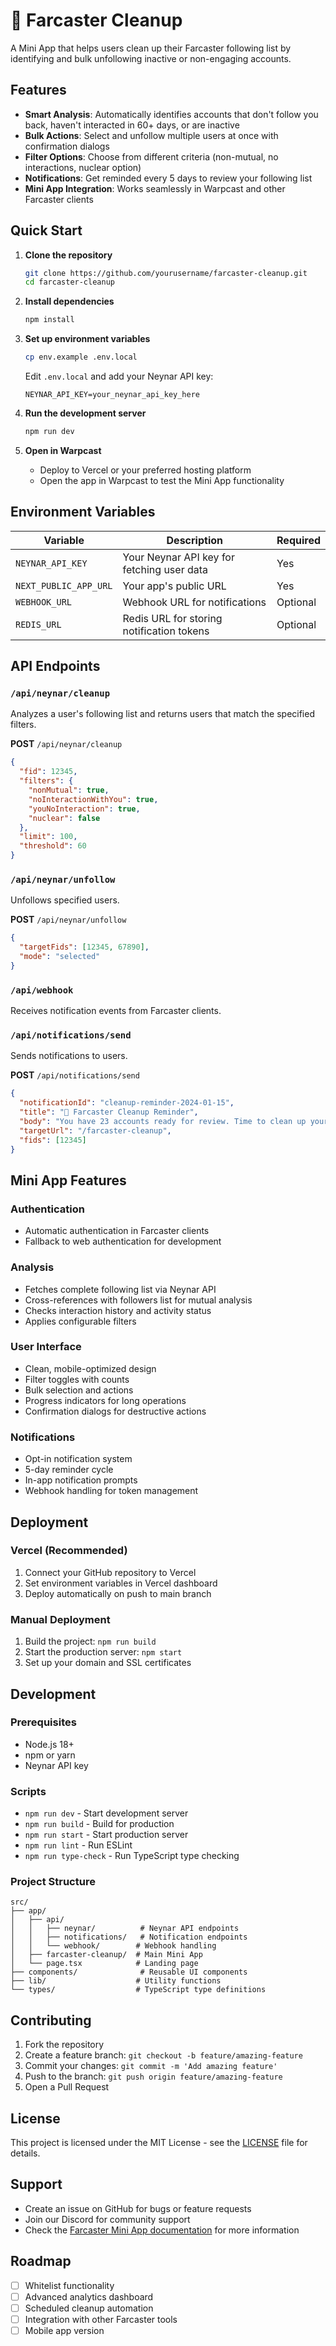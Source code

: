 # 🧹 Farcaster Cleanup

A Mini App that helps users clean up their Farcaster following list by identifying and bulk unfollowing inactive or non-engaging accounts.

## Features

- **Smart Analysis**: Automatically identifies accounts that don't follow you back, haven't interacted in 60+ days, or are inactive
- **Bulk Actions**: Select and unfollow multiple users at once with confirmation dialogs
- **Filter Options**: Choose from different criteria (non-mutual, no interactions, nuclear option)
- **Notifications**: Get reminded every 5 days to review your following list
- **Mini App Integration**: Works seamlessly in Warpcast and other Farcaster clients

## Quick Start

1. **Clone the repository**
   ```bash
   git clone https://github.com/yourusername/farcaster-cleanup.git
   cd farcaster-cleanup
   ```

2. **Install dependencies**
   ```bash
   npm install
   ```

3. **Set up environment variables**
   ```bash
   cp env.example .env.local
   ```
   Edit `.env.local` and add your Neynar API key:
   ```
   NEYNAR_API_KEY=your_neynar_api_key_here
   ```

4. **Run the development server**
   ```bash
   npm run dev
   ```

5. **Open in Warpcast**
   - Deploy to Vercel or your preferred hosting platform
   - Open the app in Warpcast to test the Mini App functionality

## Environment Variables

| Variable | Description | Required |
|----------|-------------|----------|
| `NEYNAR_API_KEY` | Your Neynar API key for fetching user data | Yes |
| `NEXT_PUBLIC_APP_URL` | Your app's public URL | Yes |
| `WEBHOOK_URL` | Webhook URL for notifications | Optional |
| `REDIS_URL` | Redis URL for storing notification tokens | Optional |

## API Endpoints

### `/api/neynar/cleanup`
Analyzes a user's following list and returns users that match the specified filters.

**POST** `/api/neynar/cleanup`
```json
{
  "fid": 12345,
  "filters": {
    "nonMutual": true,
    "noInteractionWithYou": true,
    "youNoInteraction": true,
    "nuclear": false
  },
  "limit": 100,
  "threshold": 60
}
```

### `/api/neynar/unfollow`
Unfollows specified users.

**POST** `/api/neynar/unfollow`
```json
{
  "targetFids": [12345, 67890],
  "mode": "selected"
}
```

### `/api/webhook`
Receives notification events from Farcaster clients.

### `/api/notifications/send`
Sends notifications to users.

**POST** `/api/notifications/send`
```json
{
  "notificationId": "cleanup-reminder-2024-01-15",
  "title": "🧹 Farcaster Cleanup Reminder",
  "body": "You have 23 accounts ready for review. Time to clean up your feed!",
  "targetUrl": "/farcaster-cleanup",
  "fids": [12345]
}
```

## Mini App Features

### Authentication
- Automatic authentication in Farcaster clients
- Fallback to web authentication for development

### Analysis
- Fetches complete following list via Neynar API
- Cross-references with followers list for mutual analysis
- Checks interaction history and activity status
- Applies configurable filters

### User Interface
- Clean, mobile-optimized design
- Filter toggles with counts
- Bulk selection and actions
- Progress indicators for long operations
- Confirmation dialogs for destructive actions

### Notifications
- Opt-in notification system
- 5-day reminder cycle
- In-app notification prompts
- Webhook handling for token management

## Deployment

### Vercel (Recommended)
1. Connect your GitHub repository to Vercel
2. Set environment variables in Vercel dashboard
3. Deploy automatically on push to main branch

### Manual Deployment
1. Build the project: `npm run build`
2. Start the production server: `npm start`
3. Set up your domain and SSL certificates

## Development

### Prerequisites
- Node.js 18+
- npm or yarn
- Neynar API key

### Scripts
- `npm run dev` - Start development server
- `npm run build` - Build for production
- `npm run start` - Start production server
- `npm run lint` - Run ESLint
- `npm run type-check` - Run TypeScript type checking

### Project Structure
```
src/
├── app/
│   ├── api/
│   │   ├── neynar/          # Neynar API endpoints
│   │   ├── notifications/   # Notification endpoints
│   │   └── webhook/        # Webhook handling
│   ├── farcaster-cleanup/  # Main Mini App
│   └── page.tsx            # Landing page
├── components/              # Reusable UI components
├── lib/                    # Utility functions
└── types/                  # TypeScript type definitions
```

## Contributing

1. Fork the repository
2. Create a feature branch: `git checkout -b feature/amazing-feature`
3. Commit your changes: `git commit -m 'Add amazing feature'`
4. Push to the branch: `git push origin feature/amazing-feature`
5. Open a Pull Request

## License

This project is licensed under the MIT License - see the [LICENSE](LICENSE) file for details.

## Support

- Create an issue on GitHub for bugs or feature requests
- Join our Discord for community support
- Check the [Farcaster Mini App documentation](https://docs.farcaster.xyz/miniapps) for more information

## Roadmap

- [ ] Whitelist functionality
- [ ] Advanced analytics dashboard
- [ ] Scheduled cleanup automation
- [ ] Integration with other Farcaster tools
- [ ] Mobile app version
